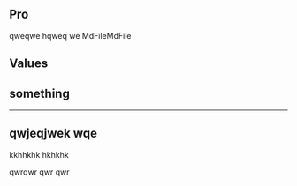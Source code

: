 ## Pro
qweqwe
hqweq we
MdFileMdFile


## Values
## something


---


## qwjeqjwek wqe

kkhhkhk
hkhkhk


qwrqwr qwr qwr

